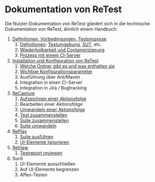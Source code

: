 Dokumentation von ReTest
========================

Die Nutzer-Dokumentation von ReTest gliedert sich in die technische Dokumentation von ReTest, ähnlich einem Handbuch:

1. [Definitionen, Vorbedingungen, Testprozesse](testprozess)
     1. [Definitionen](testprozess/definitionen.md): [Testumgebung](testprozess/testumgebung.md), [SUT](testprozess/was-ist-die-sut.md), etc.
     1. [Wiederholbarkeit und Containerizierung](testprozess/stabile-testumgebung.md)
     1. [Prozess mit einem CI-Server](testprozess/prozess-mit-ci-server.md)
1. [Installation und Konfiguration von ReTest](konfiguration/)
     1. [Welche Ordner gibt es und was enthalten sie](konfiguration/verzeichnisse.md)
     1. [Wichtige Konfigurationsparameter](konfiguration/konfigurationsdatei.md)
     1. Ausführung über Ant/Maven
     1. Integration in einen CI-Server
     1. Integration in Jira / Bugtracking
1. [ReCapture](recapture/)
     1. [Aufzeichnen einer Aktionsfolge](recapture/aktionsfolge-aufzeichnen.md)
     1. Bearbeiten einer Aktionsfolge
     1. [Umwandeln einer Aktionsfolge](recapture/aktionsfolge-umwandeln.md)
     1. [Test zusammenstellen](recapture/test-zusammenstellen.md)
     1. [Suite zusammenstellen](recapture/suite-zusammenstellen.md)
     1. [Suite umwandeln](recapture/suite-umwandeln.md)
1. [RePlay](replay/)
     1. [Suite ausführen](replay/suite-ausfuehren.md)
     1. [UI-Elemente Ignorieren](replay/ui-elemente-ignorieren.md)
1. [ReView](review/)
     1. [Testreport reviewen](review/index.md)
1. Surili
     1. UI-Elemente ausschließen
     1. Auf UI-Elemente begrenzen
     1. Affen-Testen

